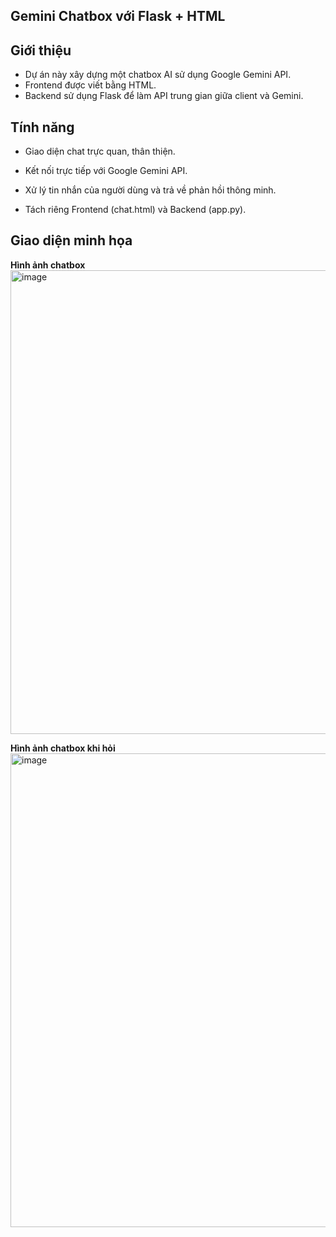 ## Gemini Chatbox với Flask +  HTML ##
## Giới thiệu ##

- Dự án này xây dựng một chatbox AI sử dụng Google Gemini API.
- Frontend được viết bằng HTML.
- Backend sử dụng Flask để làm API trung gian giữa client và Gemini.

## Tính năng ##

- Giao diện chat trực quan, thân thiện.

- Kết nối trực tiếp với Google Gemini API.

- Xử lý tin nhắn của người dùng và trả về phản hồi thông minh.

- Tách riêng Frontend (chat.html) và Backend (app.py).

## Giao diện minh họa ##
**Hình ảnh chatbox**
<img width="946" height="742" alt="image" src="https://github.com/user-attachments/assets/d79166cf-be61-475a-a727-0c453aacf210" />

**Hình ảnh chatbox khi hỏi**
<img width="939" height="758" alt="image" src="https://github.com/user-attachments/assets/81f7c55d-5960-4ef0-8dde-6db4be93ca91" />
